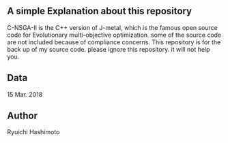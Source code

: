 A simple Explanation about this repository
--------

C-NSGA-II is the C++ version of J-metal, which is the famous open source code for Evolutionary multi-objective optimization. 
some of the source code are not included because of compliance concerns. This repository is for the back up of my source code. please ignore this repository. it will not help you.


## Data
15 Mar. 2018

## Author
Ryuichi Hashimoto
